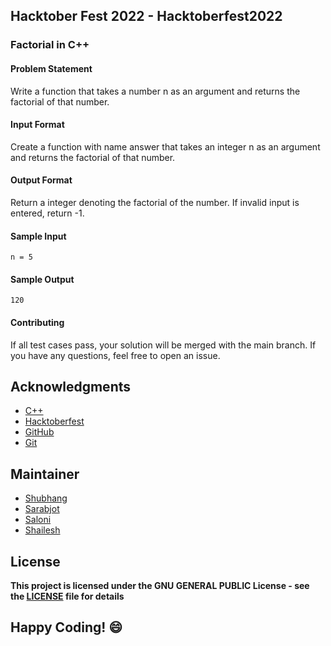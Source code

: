 ## Hacktober Fest 2022 - Hacktoberfest2022

### Factorial in C++

#### Problem Statement
Write a function that takes a number n as an argument and returns the factorial of that number.

#### Input Format
Create a function with name answer that takes an integer n as an argument and returns the factorial of that number.

#### Output Format
Return a integer denoting the factorial of the number. If invalid input is entered, return -1.

#### Sample Input
```
n = 5
```
#### Sample Output
```
120
```

#### Contributing
If all test cases pass, your solution will be merged with the main branch. If you have any questions, feel free to open an issue.

## Acknowledgments
- [C++](http://cplusplus.org/)
- [Hacktoberfest](https://hacktoberfest.digitalocean.com/)
- [GitHub](https://github.com)
- [Git](https://git-scm.com/)

## Maintainer
- [Shubhang](https://github.com/Shubhang-2111)
- [Sarabjot](https://github.com/ricky-aufvaa)
- [Saloni](https://github.com/saloni1202)
- [Shailesh](https://github.com/ShaileshKumar007)

## License
**This project is licensed under the GNU GENERAL PUBLIC License - see the [LICENSE](../../LICENSE) file for details**

## Happy Coding! :smile:
